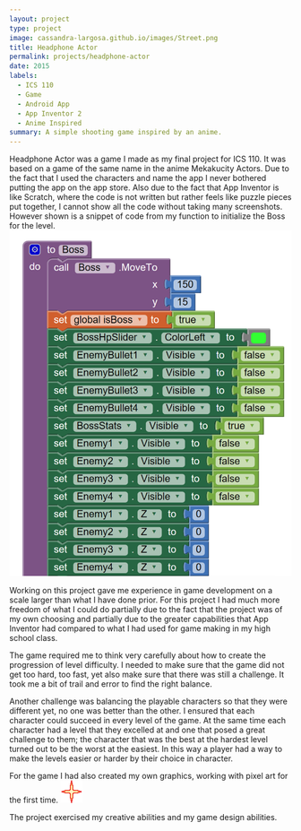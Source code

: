 ```yaml
---
layout: project
type: project
image: cassandra-largosa.github.io/images/Street.png
title: Headphone Actor
permalink: projects/headphone-actor
date: 2015
labels:
  - ICS 110
  - Game
  - Android App
  - App Inventor 2
  - Anime Inspired
summary: A simple shooting game inspired by an anime.
---
```


Headphone Actor was a game I made as my final project for ICS 110. It was based on a game of the same name in the anime Mekakucity Actors. Due to the fact that I used the characters and name the app I never bothered putting the app on the app store. Also due to the fact that App Inventor is like Scratch, where the code is not written but rather feels like puzzle pieces put together, I cannot show all the code without taking many screenshots. However shown is a snippet of code from my function to initialize the Boss for the level. <img class="ui medium right floated image" src="../images/HeadphoneActorCodeSnipet.png">

Working on this project gave me experience in game development on a scale larger than what I have done prior. For this project I had much more freedom of what I could do partially due to the fact that the project was of my own choosing and partially due to the greater capabilities that App Inventor had compared to what I had used for game making in my high school class.

The game required me to think very carefully about how to create the progression of level difficulty. I needed to make sure that the game did not get too hard, too fast, yet also make sure that there was still a challenge. It took me a bit of trail and error to find the right balance.

Another challenge was balancing the playable characters so that they were different yet, no one was better than the other. I ensured that each character could succeed in every level of the game. At the same time each character had a level that they excelled at and one that posed a great challenge to them; the character that was the best at the hardest level turned out to be the worst at the easiest. In this way a player had a way to make the levels easier or harder by their choice in character.

For the game I had also created my own graphics, working with pixel art for the first time. <img class= "ui small left floated image" src="../images/Explosion.png ">

The project exercised my creative abilities and my game design abilities.